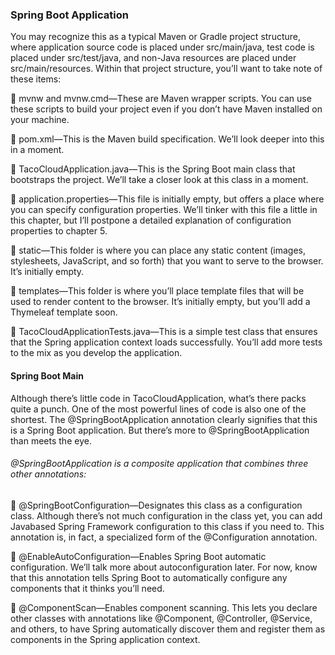 ### Spring Boot Application

You may recognize this as a typical Maven or Gradle project structure, where application source code is placed under
src/main/java, test code is placed under src/test/java, and non-Java resources are placed under src/main/resources.
Within that project structure, you’ll want to take note of these items:

 mvnw and mvnw.cmd—These are Maven wrapper scripts. You can use these scripts to build your project even if you don’t
have Maven installed on your machine.

 pom.xml—This is the Maven build specification. We’ll look deeper into this in a moment.

 TacoCloudApplication.java—This is the Spring Boot main class that bootstraps the project. We’ll take a closer look at
this class in a moment.

 application.properties—This file is initially empty, but offers a place where you can specify configuration
properties. We’ll tinker with this file a little in this chapter, but I’ll postpone a detailed explanation of
configuration properties to chapter 5.

 static—This folder is where you can place any static content (images, stylesheets, JavaScript, and so forth) that you
want to serve to the browser. It’s initially empty.

 templates—This folder is where you’ll place template files that will be used to render content to the browser. It’s
initially empty, but you’ll add a Thymeleaf template soon.

 TacoCloudApplicationTests.java—This is a simple test class that ensures that the Spring application context loads
successfully. You’ll add more tests to the mix as you develop the application.

#### Spring Boot Main

Although there’s little code in TacoCloudApplication, what’s there packs quite a punch. One of the most powerful lines
of code is also one of the shortest. The @SpringBootApplication annotation clearly signifies that this is a Spring Boot
application. But there’s more to @SpringBootApplication than meets the eye.

###### @SpringBootApplication is a composite application that combines three other annotations:

 @SpringBootConfiguration—Designates this class as a configuration class. Although there’s not much configuration in
the class yet, you can add Javabased Spring Framework configuration to this class if you need to. This annotation is, in
fact, a specialized form of the @Configuration annotation.

 @EnableAutoConfiguration—Enables Spring Boot automatic configuration. We’ll talk more about autoconfiguration later.
For now, know that this annotation tells Spring Boot to automatically configure any components that it thinks you’ll
need.

 @ComponentScan—Enables component scanning. This lets you declare other classes with annotations like @Component,
@Controller, @Service, and others, to have Spring automatically discover them and register them as components in the
Spring application context.